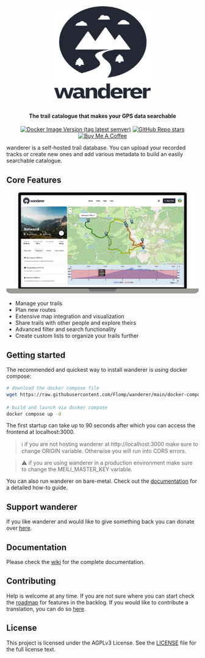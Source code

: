 <div align="center">

  <img src="web/static/svgs/logo_text_two_line_dark.svg" height="256" width="256">

  <h4>The trail catalogue that makes your GPS data searchable</h4>

[![Docker Image Version (tag latest semver)](https://img.shields.io/docker/v/flomp/wanderer-web/latest)](https://github.com/Flomp/wanderer/)
[![GitHub Repo stars](https://img.shields.io/github/stars/flomp/wanderer?style=social)](https://github.com/Flomp/wanderer/)
[![Buy Me A Coffee](https://img.shields.io/badge/Support-wanderer-yellow?logo=buy-me-a-coffee)](https://www.buymeacoffee.com/wanderertrails)

</div>

wanderer is a self-hosted trail database. You can upload your recorded tracks or create new ones and add various metadata to build an easily searchable catalogue. 

## Core Features

![Screenshot of wanderer](docs/imgs/features.png)

- Manage your trails
- Plan new routes
- Extensive map integration and visualization
- Share trails with other people and explore theirs
- Advanced filter and search functionality
- Create custom lists to organize your trails further


## Getting started
The recommended and quickest way to install wanderer is using docker compose:

``` bash
# download the docker compose file
wget https://raw.githubusercontent.com/Flomp/wanderer/main/docker-compose.yml

# build and launch via docker compose
docker compose up -d
```

The first startup can take up to 90 seconds after which you can access the frontend at localhost:3000.

> ℹ️ if you are not hosting wanderer at http://localhost:3000 make sure to change ORIGIN variable. Otherwise you will run into CORS errors.

> ⚠️ if you are using wanderer in a production environment make sure to change the MEILI_MASTER_KEY variable.

You can also run wanderer on bare-metal. Check out the [documentation](https://github.com/Flomp/wanderer/wiki/Installation#from-source) for a detailed how-to guide.

## Support wanderer

If you like wanderer and would like to give something back you can donate over [here](https://www.buymeacoffee.com/wanderertrails).

## Documentation

Please check the [wiki](https://github.com/Flomp/wanderer/wiki) for the complete documentation.

## Contributing

Help is welcome at any time. If you are not sure where you can start check the [roadmap](https://github.com/users/Flomp/projects/2/views/1) for features in the backlog.
If you would like to contribute a translation, you can do so [here](https://crowdin.com/project/wanderer).

## License
This project is licensed under the AGPLv3 License. See the [LICENSE](LICENSE) file for the full license text.
